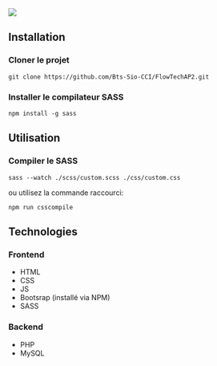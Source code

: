 <img src="https://i.imgur.com/2wOMYmo.gif" />

## Installation

### Cloner le projet

```shell
git clone https://github.com/Bts-Sio-CCI/FlowTechAP2.git
```

### Installer le compilateur SASS

```shell
npm install -g sass
```

## Utilisation

### Compiler le SASS

```shell
sass --watch ./scss/custom.scss ./css/custom.css
```

ou utilisez la commande raccourci:

```shell
npm run csscompile
```

## Technologies

### Frontend

-   HTML
-   CSS
-   JS
-   Bootsrap (installé via NPM)
-   SASS

### Backend

-   PHP
-   MySQL
